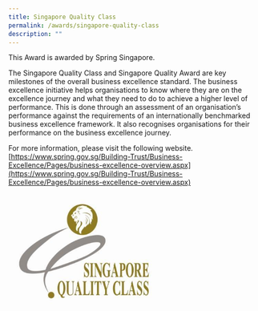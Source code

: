 ```yaml
---
title: Singapore Quality Class
permalink: /awards/singapore-quality-class
description: ""
---
```

This Award is awarded by Spring Singapore.

The Singapore Quality Class and Singapore Quality Award are key milestones of the overall business excellence standard. The business excellence initiative helps organisations to know where they are on the excellence journey and what they need to do to achieve a higher level of performance. This is done through an assessment of an organisation’s performance against the requirements of an internationally benchmarked business excellence framework. It also recognises organisations for their performance on the business excellence journey.

For more information, please visit the following website. <br> [https://www.spring.gov.sg/Building-Trust/Business-Excellence/Pages/business-excellence-overview.aspx](https://www.spring.gov.sg/Building-Trust/Business-Excellence/Pages/business-excellence-overview.aspx)

<img src="/images/20080728001_01.jpg" 
     style="width:60%">